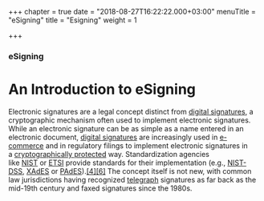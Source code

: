 +++
chapter = true
date = "2018-08-27T16:22:22.000+03:00"
menuTitle = "eSigning"
title = "Esigning"
weight = 1

+++
### eSigning

# An Introduction to eSigning

Electronic signatures are a legal concept distinct from [digital signatures](https://en.wikipedia.org/wiki/Digital_signature "Digital signature"), a cryptographic mechanism often used to implement electronic signatures. While an electronic signature can be as simple as a name entered in an electronic document, [digital signatures](https://en.wikipedia.org/wiki/Digital_signature "Digital signature") are increasingly used in [e-commerce](https://en.wikipedia.org/wiki/E-commerce "E-commerce") and in regulatory filings to implement electronic signatures in a [cryptographically protected](https://en.wikipedia.org/wiki/Cryptography "Cryptography") way. Standardization agencies like [NIST](https://en.wikipedia.org/wiki/NIST "NIST") or [ETSI](https://en.wikipedia.org/wiki/ETSI "ETSI") provide standards for their implementation (e.g., [NIST-DSS](https://en.wikipedia.org/wiki/Digital_Signature_Algorithm "Digital Signature Algorithm"), [XAdES](https://en.wikipedia.org/wiki/XAdES "XAdES") or [PAdES](https://en.wikipedia.org/wiki/PAdES "PAdES")).[\[4\]](https://en.wikipedia.org/wiki/Electronic_signature#cite_note-Cryptomathic_MajorStandardsDigSig-4)[\[6\]](https://en.wikipedia.org/wiki/Electronic_signature#cite_note-CryptomathicDigSigServicesAshiqJA-6) The concept itself is not new, with common law jurisdictions having recognized [telegraph](https://en.wikipedia.org/wiki/Telegraph "Telegraph") signatures as far back as the mid-19th century and faxed signatures since the 1980s.

